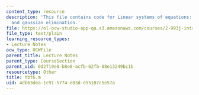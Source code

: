 ```yaml
---
content_type: resource
description: 'This file contains code for Linear systems of equations: Cramer''s rule,
  and gaussian elimination.'
file: https://ol-ocw-studio-app-qa.s3.amazonaws.com/courses/2-993j-introduction-to-numerical-analysis-for-engineering-13-002j-spring-2005/4db63dea1c915774e03de55107c5e57a_tbt6.m
file_type: text/plain
learning_resource_types:
- Lecture Notes
ocw_type: OCWFile
parent_title: Lecture Notes
parent_type: CourseSection
parent_uid: 0d2719e8-b8e8-acfb-62fb-88e13249bc1b
resourcetype: Other
title: tbt6.m
uid: 4db63dea-1c91-5774-e03d-e55107c5e57a
---
```

